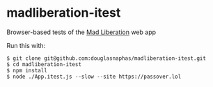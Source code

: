 # madliberation-itest

Browser-based tests of the [Mad Liberation](https://passover.lol) web app

Run this with:

```
$ git clone git@github.com:douglasnaphas/madliberation-itest.git
$ cd madliberation-itest
$ npm install
$ node ./App.itest.js --slow --site https://passover.lol
```
